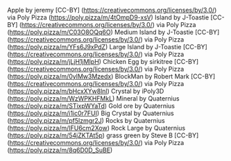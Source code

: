 Apple by jeremy [CC-BY] (https://creativecommons.org/licenses/by/3.0/) via Poly Pizza (https://poly.pizza/m/4tOmpD9-xsV)
Island by J-Toastie [CC-BY] (https://creativecommons.org/licenses/by/3.0/) via Poly Pizza (https://poly.pizza/m/C03O8OQq6O)
Medium Island by J-Toastie [CC-BY] (https://creativecommons.org/licenses/by/3.0/) via Poly Pizza (https://poly.pizza/m/YFs6J9xPdZ)
Large Island by J-Toastie [CC-BY] (https://creativecommons.org/licenses/by/3.0/) via Poly Pizza (https://poly.pizza/m/jLjH1jMIpH)
Chicken Egg by sirkitree [CC-BY] (https://creativecommons.org/licenses/by/3.0/) via Poly Pizza (https://poly.pizza/m/0ylMw3Mzedx)
BlockMan by Robert Mark [CC-BY] (https://creativecommons.org/licenses/by/3.0/) via Poly Pizza (https://poly.pizza/m/bHcxXYw8lnl)
Crystal by iPoly3D (https://poly.pizza/m/WzWPKHFMkL)
Mineral by Quaternius (https://poly.pizza/m/STixpWYaTd)
Gold ore by Quaternius (https://poly.pizza/m/i1ic0r7FUI)
Big Crystal by Quaternius (https://poly.pizza/m/pf5lzmgr2J)
Rocks by Quaternius (https://poly.pizza/m/IFU6cm2Xow)
Rock Large by Quaternius (https://poly.pizza/m/54jZKTAt5p)
grass green by Steve B [CC-BY] (https://creativecommons.org/licenses/by/3.0/) via Poly Pizza (https://poly.pizza/m/8q6D0D_SuBE)